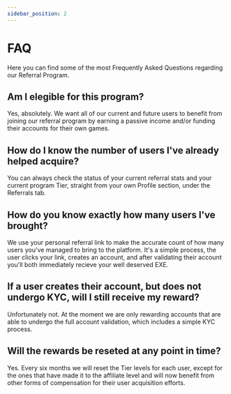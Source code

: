 ```yaml
---
sidebar_position: 2
---
```


# FAQ

Here you can find some of the most Frequently Asked Questions regarding our Referral Program.


## Am I elegible for this program?

Yes, absolutely. We want all of our current and future users to benefit from joining our referral program by earning a passive income and/or funding their accounts for their own games.

## How do I know the number of users I've already helped acquire?

You can always check the status of your current referral stats and your current program Tier, straight from your own Profile section, under the Referrals tab.

## How do you know exactly how many users I've brought?

We use your personal referral link to make the accurate count of how many users you've managed to bring to the platform. It's a simple process, the user clicks your link, creates an account, and after validating their account you'll both immediately recieve your well deserved EXE.

## If a user creates their account, but does not undergo KYC, will I still receive my reward?

Unfortunately not. At the moment we are only rewarding accounts that are able to undergo the full account validation, which includes a simple KYC process.


## Will the rewards be reseted at any point in time?

Yes. Every six months we will reset the Tier levels for each user, except for the ones that have made it to the affiliate level and will now benefit from other forms of compensation for their user acquisition efforts.
